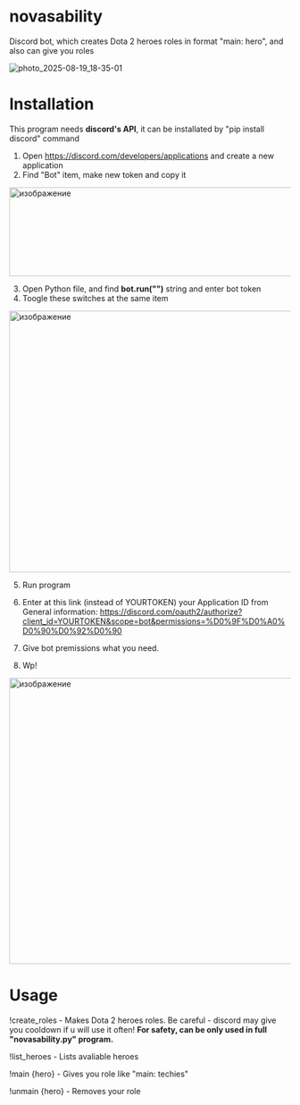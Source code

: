 # novasability
Discord bot, which creates Dota 2 heroes roles in format "main: hero", and also can give you roles

![photo_2025-08-19_18-35-01](https://github.com/user-attachments/assets/d5801605-bcd9-4b03-bef9-8738afb4df05)
# Installation
This program needs __discord's API__, it can be installated by "pip install discord" command

1. Open https://discord.com/developers/applications and create a new application
2. Find "Bot" item, make new token and copy it
 <img width="1780" height="159" alt="изображение" src="https://github.com/user-attachments/assets/1a6d5db5-ae30-4c93-93a7-03c9d8cdc22b" />

3. Open Python file, and find __bot.run("")__ string and enter bot token
4. Toogle these switches at the same item
<img width="1525" height="468" alt="изображение" src="https://github.com/user-attachments/assets/028eafac-6b7a-4c97-a7d0-da75f6ed4d9f" />

5. Run program

6. Enter at this link (instead of YOURTOKEN) your Application ID from General information:
   https://discord.com/oauth2/authorize?client_id=YOURTOKEN&scope=bot&permissions=%D0%9F%D0%A0%D0%90%D0%92%D0%90

7. Give bot premissions what you need.

8. Wp!
<img width="976" height="512" alt="изображение" src="https://github.com/user-attachments/assets/ac506122-af10-45f0-9f56-c4cc53f7a026" />

# Usage

!create_roles - Makes Dota 2 heroes roles. Be careful - discord may give you cooldown if u will use it often! __For safety, can be only used in full "novasability.py" program.__

!list_heroes - Lists avaliable heroes

!main {hero} - Gives you role like "main: techies"

!unmain {hero} - Removes your role
